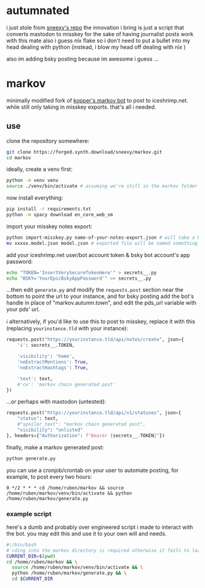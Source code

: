 # autumnated

i just stole from [sneexy's repo](https://forged.synth.download/sneexy/markov) the innovation i bring is just a script that converts mastodon to misskey for the sake of having journalist posts work with this mate also i guess nix flake so i don't need to put a bullet into my head dealing with python  (instead, i blow my head off dealing with nix )

also im adding bsky posting because im awesome i guess ...

# markov

minimally modified fork of [kopper's markov bot](https://activitypub.software/kopper/markov) to post to iceshrimp.net. while still only taking in misskey exports. that's all i needed.

## use

clone the repository somewhere:
```sh
git clone https://forged.synth.download/sneexy/markov.git
cd markov
```

ideally, create a venv first:
```sh
python -m venv venv
source ./venv/bin/activate # assuming we're still in the markov folder - you'll need to do this everytime you want to use the bot, make a script or something to make it easier
```

now install everything:
```sh
pip install -r requirements.txt
python -m spacy download en_core_web_sm
```

import your misskey notes export:
```sh
python import-misskey.py name-of-your-notes-export.json # will take a bit depending on how large your export is
mv xxxxx.model.json model.json # exported file will be named something else, rename it to model.json to prevent it from erroring out when generating
```

add your iceshrimp.net user/bot account token & bsky bot account's app password: 
```sh
echo "TOKEN='InsertVerySecureTokenHere'" > secrets__.py
echo "BSKY='YourEpicBskyAppPassword'" >> secrets__.py
```

...then edit `generate.py` and modify the `requests.post` section near the bottom to point the url to your instance, and for bsky posting add the bot's handle in place of "markov.autumn.town", and edit the pds_url variable with your pds' url.

ℹ️ alternatively, if you'd like to use this to post to misskey, replace it with this (replacing `yourinstance.tld` with your instance):
```python
requests.post("https://yourinstance.tld/api/notes/create", json={
    'i': secrets__.TOKEN,

    'visibility': 'home',
    'noExtractMentions': True,
    'noExtractHashtags': True,

    'text': text,
    #'cw': 'markov chain generated post'
})

```

...or perhaps with mastodon (untested):
```python
requests.post("https://yourinstance.tld/api/v1/statuses", json={
    "status": text,
    #"spoiler_text": "markov chain generated post",
    "visibility": "unlisted"
}, headers={"Authorization": f"Bearer {secrets__.TOKEN}"})
```

finally, make a markov generated post:
```sh
python generate.py
```

you can use a cronjob/crontab on your user to automate posting, for example, to post every two hours:
```
0 */2 * * * cd /home/ruben/markov && source /home/ruben/markov/venv/bin/activate && python /home/ruben/markov/generate.py
```

### example script

here's a dumb and probably over engineered script i made to interact with the bot. you may edit this and use it to your own will and needs.
```bash
#!/bin/bash
# cding into the markov directory is required otherwise it fails to load the model
CURRENT_DIR=$(pwd)
cd /home/ruben/markov && \
  source /home/ruben/markov/venv/bin/activate && \
  python /home/ruben/markov/generate.py && \
  cd $CURRENT_DIR
```